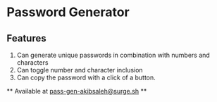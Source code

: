 # Password Generator

## Features

1. Can generate unique passwords in combination with numbers and characters
2. Can toggle number and character inclusion
3. Can copy the password with a click of a button.

** Available at pass-gen-akibsaleh@surge.sh **
